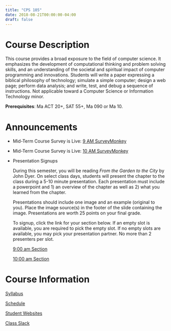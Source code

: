 ```yaml
---
title: "CPS 105"
date: 2018-08-21T00:00:00-04:00
draft: false
---
```


# Course Description

This course provides a broad exposure to the field of computer science. It emphasizes the development of computational thinking and problem solving skills, and an understanding of the societal and spiritual impact of computer programming and innovations. Students will write a paper expressing a biblical philosophy of technology; simulate a simple computer; design a web page; perform data analysis; and write, test, and debug a sequence of instructions. Not applicable toward a Computer Science or Information Technology minor. 

**Prerequisites**: Ma ACT 20+, SAT 55+, Ma 090 or Ma 10.

# Announcements

- Mid-Term Course Survey is Live: [9 AM SurveyMonkey](https://www.surveymonkey.com/r/8PBG6GB)
- Mid-Term Course Survey is Live: [10 AM SurveyMonkey](https://www.surveymonkey.com/r/86SZX7Z)
- Presentation Signups

	During this semester, you will be reading *From the Garden to the City* by John Dyer. On select class days, students will present the chapter to the class during a 5-10 minute presentation.  Each presentation must include a powerpoint and 1) an overview of the chapter as well as 2) what you learned from the chapter.
	
	Presentations should include one image and an example (original to you).  Place the image source(s) in the footer of the slide containing the image.  Presentations are worth 25 points on your final grade.
	
	To signup, click the link for your section below.  If an empty slot is available, you are required to pick the empty slot.  If no empty slots are available, you may pick your presentation partner. No more than 2 presenters per slot.

	[9:00 am Section](https://www.signupgenius.com/go/10c0b4aadaf29a0fb6-presentations)
	
	[10:00 am Section](https://www.signupgenius.com/go/10c0b4aadaf29a0fb6-presentations1)

# Course Information

[Syllabus](/bju/cps105/info/syllabus)

[Schedule](/bju/cps105/info/schedule)

[Student Websites](/bju/cps105/info/websites)

[Class Slack](https://bjucps.slack.com)